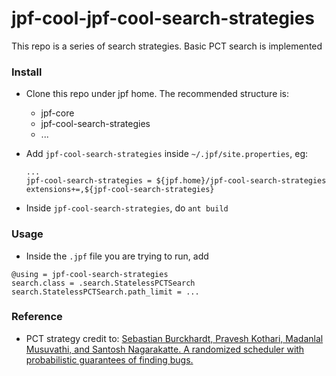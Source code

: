 # jpf-cool-jpf-cool-search-strategies

This repo is a series of search strategies. Basic PCT search is implemented

### Install 

- Clone this repo under jpf home.  The recommended structure is:

  - jpf-core
  - jpf-cool-search-strategies
  - ...

- Add `jpf-cool-search-strategies` inside `~/.jpf/site.properties`, eg:

  ```properties
  ...
  jpf-cool-search-strategies = ${jpf.home}/jpf-cool-search-strategies
  extensions+=,${jpf-cool-search-strategies}
  ```

  

- Inside `jpf-cool-search-strategies`, do `ant build`



### Usage

- Inside the `.jpf` file you are trying to run, add 

```properties
@using = jpf-cool-search-strategies
search.class = .search.StatelessPCTSearch
search.StatelessPCTSearch.path_limit = ...
```



### Reference

- PCT strategy credit to: [Sebastian Burckhardt, Pravesh Kothari, Madanlal Musuvathi, and Santosh Nagarakatte. A randomized scheduler with probabilistic guarantees of finding bugs.](https://dl.acm.org/citation.cfm?id=1736040)

  


